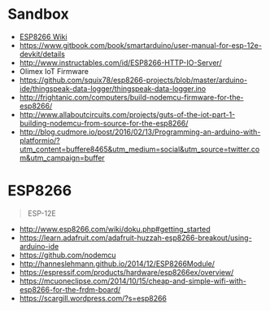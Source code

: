 Sandbox
==


- [ESP8266 Wiki](https://github.com/esp8266/esp8266-wiki/wiki)
- https://www.gitbook.com/book/smartarduino/user-manual-for-esp-12e-devkit/details
- http://www.instructables.com/id/ESP8266-HTTP-IO-Server/
- Olimex IoT Firmware
- https://github.com/squix78/esp8266-projects/blob/master/arduino-ide/thingspeak-data-logger/thingspeak-data-logger.ino
- http://frightanic.com/computers/build-nodemcu-firmware-for-the-esp8266/
- http://www.allaboutcircuits.com/projects/guts-of-the-iot-part-1-building-nodemcu-from-source-for-the-esp8266/
- http://blog.cudmore.io/post/2016/02/13/Programming-an-arduino-with-platformio/?utm_content=buffere8465&utm_medium=social&utm_source=twitter.com&utm_campaign=buffer

# ESP8266

> ESP-12E

- http://www.esp8266.com/wiki/doku.php#getting_started
- https://learn.adafruit.com/adafruit-huzzah-esp8266-breakout/using-arduino-ide
- https://github.com/nodemcu
- http://hanneslehmann.github.io/2014/12/ESP8266Module/
- https://espressif.com/products/hardware/esp8266ex/overview/
- https://mcuoneclipse.com/2014/10/15/cheap-and-simple-wifi-with-esp8266-for-the-frdm-board/
- https://scargill.wordpress.com/?s=esp8266

